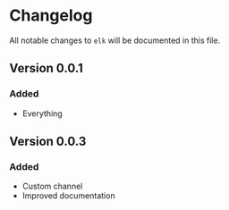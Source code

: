 # Changelog

All notable changes to `elk` will be documented in this file.

## Version 0.0.1

### Added
- Everything

## Version 0.0.3

### Added
- Custom channel
- Improved documentation

